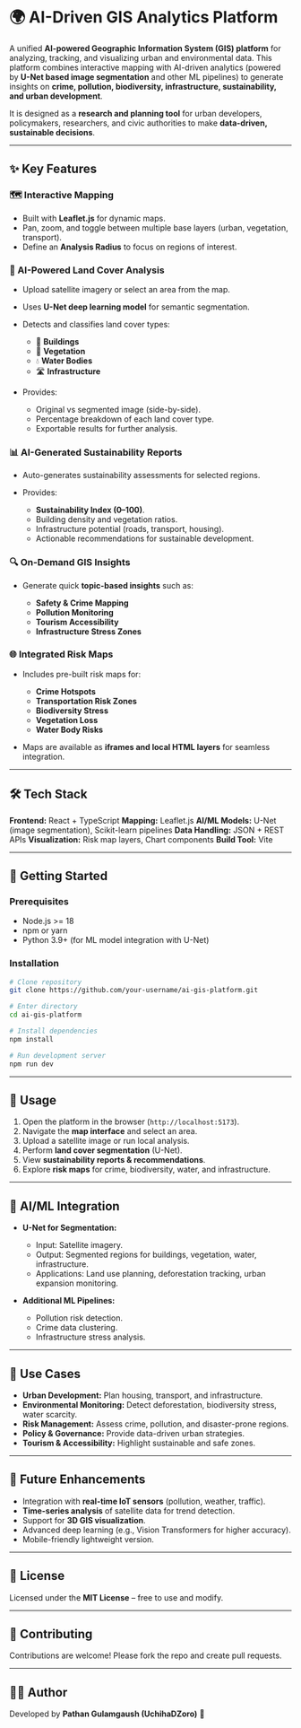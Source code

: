 # 🌍 AI-Driven GIS Analytics Platform

A unified **AI-powered Geographic Information System (GIS) platform** for analyzing, tracking, and visualizing urban and environmental data. This platform combines interactive mapping with AI-driven analytics (powered by **U-Net based image segmentation** and other ML pipelines) to generate insights on **crime, pollution, biodiversity, infrastructure, sustainability, and urban development**.

It is designed as a **research and planning tool** for urban developers, policymakers, researchers, and civic authorities to make **data-driven, sustainable decisions**.

---

## ✨ Key Features

### 🗺️ Interactive Mapping

* Built with **Leaflet.js** for dynamic maps.
* Pan, zoom, and toggle between multiple base layers (urban, vegetation, transport).
* Define an **Analysis Radius** to focus on regions of interest.

### 🤖 AI-Powered Land Cover Analysis

* Upload satellite imagery or select an area from the map.
* Uses **U-Net deep learning model** for semantic segmentation.
* Detects and classifies land cover types:

  * 🏢 **Buildings**
  * 🌱 **Vegetation**
  * 💧 **Water Bodies**
  * 🛣️ **Infrastructure**
* Provides:

  * Original vs segmented image (side-by-side).
  * Percentage breakdown of each land cover type.
  * Exportable results for further analysis.

### 📊 AI-Generated Sustainability Reports

* Auto-generates sustainability assessments for selected regions.
* Provides:

  * **Sustainability Index (0–100)**.
  * Building density and vegetation ratios.
  * Infrastructure potential (roads, transport, housing).
  * Actionable recommendations for sustainable development.

### 🔍 On-Demand GIS Insights

* Generate quick **topic-based insights** such as:

  * **Safety & Crime Mapping**
  * **Pollution Monitoring**
  * **Tourism Accessibility**
  * **Infrastructure Stress Zones**

### 🌐 Integrated Risk Maps

* Includes pre-built risk maps for:

  * **Crime Hotspots**
  * **Transportation Risk Zones**
  * **Biodiversity Stress**
  * **Vegetation Loss**
  * **Water Body Risks**
* Maps are available as **iframes and local HTML layers** for seamless integration.

---

## 🛠️ Tech Stack

**Frontend:** React + TypeScript
**Mapping:** Leaflet.js
**AI/ML Models:** U-Net (image segmentation), Scikit-learn pipelines
**Data Handling:** JSON + REST APIs
**Visualization:** Risk map layers, Chart components
**Build Tool:** Vite

---

## 🚀 Getting Started

### Prerequisites

* Node.js >= 18
* npm or yarn
* Python 3.9+ (for ML model integration with U-Net)

### Installation

```bash
# Clone repository
git clone https://github.com/your-username/ai-gis-platform.git

# Enter directory
cd ai-gis-platform

# Install dependencies
npm install

# Run development server
npm run dev
```

---

## 📖 Usage

1. Open the platform in the browser (`http://localhost:5173`).
2. Navigate the **map interface** and select an area.
3. Upload a satellite image or run local analysis.
4. Perform **land cover segmentation** (U-Net).
5. View **sustainability reports & recommendations**.
6. Explore **risk maps** for crime, biodiversity, water, and infrastructure.

---

## 🔬 AI/ML Integration

* **U-Net for Segmentation:**

  * Input: Satellite imagery.
  * Output: Segmented regions for buildings, vegetation, water, infrastructure.
  * Applications: Land use planning, deforestation tracking, urban expansion monitoring.

* **Additional ML Pipelines:**

  * Pollution risk detection.
  * Crime data clustering.
  * Infrastructure stress analysis.

---

## 🌟 Use Cases

* **Urban Development:** Plan housing, transport, and infrastructure.
* **Environmental Monitoring:** Detect deforestation, biodiversity stress, water scarcity.
* **Risk Management:** Assess crime, pollution, and disaster-prone regions.
* **Policy & Governance:** Provide data-driven urban strategies.
* **Tourism & Accessibility:** Highlight sustainable and safe zones.

---

## 📌 Future Enhancements

* Integration with **real-time IoT sensors** (pollution, weather, traffic).
* **Time-series analysis** of satellite data for trend detection.
* Support for **3D GIS visualization**.
* Advanced deep learning (e.g., Vision Transformers for higher accuracy).
* Mobile-friendly lightweight version.

---

## 📜 License

Licensed under the **MIT License** – free to use and modify.

---

## 🤝 Contributing

Contributions are welcome! Please fork the repo and create pull requests.

---

## 👨‍💻 Author

Developed by **Pathan Gulamgaush (UchihaDZoro)** 🚀
